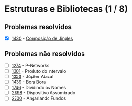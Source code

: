 # Estruturas e Bibliotecas (1 / 8)



## Problemas resolvidos

- [x]  [1430](https://www.beecrowd.com.br/repository/UOJ_1430.html) - [Composição de Jingles](https://github.com/potigol/beecrowd/blob/master/src/1400/1430.poti)

## Problemas não resolvidos

- [ ]  [1274](https://www.beecrowd.com.br/repository/UOJ_1274.html) - P-Networks
- [ ]  [1301](https://www.beecrowd.com.br/repository/UOJ_1301.html) - Produto do Intervalo
- [ ]  [1356](https://www.beecrowd.com.br/repository/UOJ_1356.html) - Júpiter Ataca!
- [ ]  [1439](https://www.beecrowd.com.br/repository/UOJ_1439.html) - Bora Bora
- [ ]  [1746](https://www.beecrowd.com.br/repository/UOJ_1746.html) - Dividindo os Nomes
- [ ]  [2698](https://www.beecrowd.com.br/repository/UOJ_2698.html) - Dispositivo Assombrado
- [ ]  [2700](https://www.beecrowd.com.br/repository/UOJ_2700.html) - Angariando Fundos